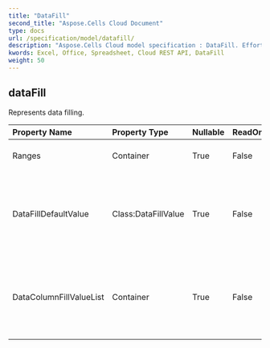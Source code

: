 ```yaml
---
title: "DataFill"
second_title: "Aspose.Cells Cloud Document"
type: docs
url: /specification/model/datafill/
description: "Aspose.Cells Cloud model specification : DataFill. Effortlessly handle Excel and other spreadsheet documents with features like opening, generating, editing, splitting, merging, comparing, and converting."
kwords: Excel, Office, Spreadsheet, Cloud REST API, DataFill
weight: 50
---
```


## **dataFill**

Represents data filling. 

| Property Name | Property Type | Nullable |  ReadOnly | DefaultValue | Description | 
| :- | :- | :- |:- |  :- | :- |
| Ranges | Container | True |  False |  | Represents range of data filling. |  
| DataFillDefaultValue | Class:DataFillValue | True |  False |  | Represents that the data column is populated with the default value. |  
| DataColumnFillValueList | Container | True |  False |  | Represents that the data column is populated with the specified value. |  

